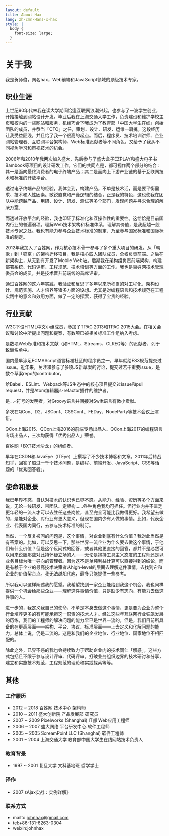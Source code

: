 ```yaml
---
layout: default
title: About Hax
lang: zh-cmn-Hans-x-hax
style: |
  body {
    font-size: large;
  }
---
```



# 关于我

我是贺师俊，网名hax，Web前端和JavaScript领域的顶级技术专家。


## 职业生涯

上世纪90年代末我在读大学期间恰逢互联网浪潮兴起，也参与了一波学生创业，开始接触到网站设计开发。毕业后我在上海交通大学工作，负责建设和维护学校主页和校内的一些网站和服务，机缘巧合下我成为了教育部「中国大学生在线」创始团队的成员，并忝当「CTO」之任，策划、设计、研发、运维一肩挑。这段经历让我受益匪浅，并且给了我一个很高的起点。而后，程序员、技术培训讲师、企业网站管理者、互联网平台架构师、Web标准贡献者等不同角色，又给予了我从不同视角学习和审视技术的机会。

2006年和2010年我两次加入盛大，先后参与了盛大盒子EZPLAY和盛大电子书Bambook等项目的设计研发工作。它们的共同点是，都可视作两个部分的结合：其一是面向最终消费者的电子终端产品；其二是面向上下游产业链的基于互联网技术和标准的开放平台。

透过电子终端产品的经验，我体会到，构建产品，不单是技术活，而是要平衡需求、技术和人性因素。敏锐直觉和严谨逻辑的结合，正是我的特色，这也使我在团队中能跨越产品、用研、设计、研发、测试等多个部门，发现问题并寻求合理的解决方案。

而透过开放平台的经验，我也印证了标准化和互操作性的重要性。这恰恰是目前国内行业的普遍弱项。理解Web技术架构和标准体系，理解其价值，是我超越一般技术专家之处。我也有能力参与企业技术标准的制定、乃至参与国家标准和国际标准的制定。

2012年我加入了百姓网，作为核心技术骨干参与了多个重大项目的研发。从「朝歌」到「镐京」的架构迁移项目，我是核心四人团队成员，全权负责前端。之后在新架构上，从无到有开发了Mobile Web站。后期我在架构组负责前端架构、构建部署系统、代码评审、工程规范、技术培训等方面的工作。我也是百姓网技术管理委员会的成员，并是技术晋升前端线的首席评审。

通过百姓网的这六年实践，我验证和反思了多年以来所积累的对工程化、架构设计、规范实施、人才培养等诸多方面的设想。尤其是对编程语言和技术规范在工程实践中的意义和效用方面，做了一定的探索，获得了宝贵的经验。


## 行业贡献

W3C下设HTML中文小组成员，参加了TPAC 2013和TPAC 2015大会。在相关会议和讨论中所提出问题和提案，有数项已被相关标准工作组纳入考虑。

是数项Web标准和技术文献（如HTML、Streams、CLREQ等）的贡献者，列于致谢名单中。

国内最早涉足ECMAScript语言标准社区的程序员之一，早年就给ES3规范提交过issue。近年来，关注和参与了多项JS新草案的讨论，提交过若干重要issue，是数个草案repo的contributor。

给Babel、ESLint、Webpack等JS生态中的核心项目提交过issue和pull request，并是Atom编辑器js-refactor插件的维护者。

是`..<`符号的发明者，对Groovy语言并间接对Swift语言有微小贡献。

多次在QCon、D2、JSConf、CSSConf、FEDay、NodeParty等技术会议上演讲。

QCon上海2015、QCon上海2016的前端专场出品人、QCon上海2017的编程语言专场出品人，三次均获得「优秀出品人」荣誉。

百姓网「BXT技术沙龙」的组织者。

早年在CSDN和JavaEye（ITEye）上撰写了不少技术博客和文章。2011年后转战知乎，回答了超过一千个技术问题，是编程、前端开发、JavaScript、CSS等话题的「优秀回答者」。


## 使命和愿景

我已年界不惑，自认对技术的认识也已界不惑。从能力、经验、资历等多个方面来说，无论一线研发、带团队、定架构……各种角色我均可担任。但行业内并不匮乏更年轻的一流人才可以去胜任这些岗位，甚至完全可能比我做得更好。我希望去做的，是能对企业、对行业有更大意义，但现在国内少有人做的事情。比如，代表企业、代表国内同行，去参与技术标准的制订。

当然，一个反复被问的问题是，这个事情，对企业到底有什么价值？我对此当然是有答案的。比如，可以反思一下，那些世界一流企业为什么要去做这个事情，于他们有什么价值？但是这个反问式的回答，或者其他更直接的回答，都并不是必然可以用来说服那些对此持怀疑立场的人——无论是抱持工具主义态度的工程师还是以业务目标为唯一导向的管理者。因为这不是单纯利益计算可以直接得到的结论，而是有赖于企业的最高技术决策者从high-level的层面去理解这件事情，去找到它和企业的价值契合点。我无法越俎代庖，最多只能提供一些参考。

所以我可以这样阐述我的愿望。我希望找到一家企业能给到我这个机会，我也同样提供一个机会给那些企业——理解这件事情价值，只是缺少有志向、有能力去做这件事的人。

进一步的，我定义我自己的使命，不单是本身去做这个事情，更是要为企业为整个行业培养更多的有可能承担这一职责的技术人才。经过这些年互联网行业狂飙发展的历练，我们的工程师的解决问题的能力早已是世界一流的，但是，我们目前所具备的在更高层面——架构、平台、协议、标准层面——上去定义和化解问题的能力，总体上说，仍是二流的。这是和我们的企业地位、行业地位、国家地位不相匹配的。

除此之外，已界不惑的我也会持续致力于帮助企业内的技术同仁「解惑」，这些方式包括且不限于参与设计评审、代码评审，打破业务组织边界的技术研讨和分享，建立和实施技术规范，工程规范的理论和实践探索等等。


## 其他

### 工作履历
- 2012 ~ 2018 百姓网 技术中心 架构师
- 2010 ~ 2011 盛大创新院 产品发展部 研究员
- 2007 ~ 2009 Pixelworks (Shanghai) IT部 Web应用工程师
- 2006 ~ 2007 盛大网络 平台研发中心 软件工程师
- 2005 ~ 2005 ScreamPoint LLC (Shanghai) 软件工程师
- 2001 ~ 2004 上海交通大学 教育部中国大学生在线网站技术负责人

### 教育背景
- 1997 ~ 2001 复旦大学 文科基地班 哲学学士

### 译作
- 2007 《Ajax实战：实例详解》

### 联系方式
- mailto:johnhax@gmail.com
- tel:+86-131-6263-0304
- weixin:johnhax
